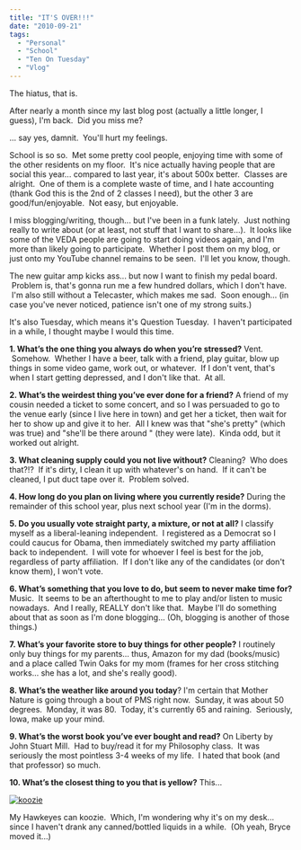 ```yaml
---
title: "IT'S OVER!!!"
date: "2010-09-21"
tags:
  - "Personal"
  - "School"
  - "Ten On Tuesday"
  - "Vlog"
---
```


The hiatus, that is.

After nearly a month since my last blog post (actually a little longer, I guess), I'm back.  Did you miss me?

... say yes, damnit.  You'll hurt my feelings.

School is so so.  Met some pretty cool people, enjoying time with some of the other residents on my floor.  It's nice actually having people that are social this year... compared to last year, it's about 500x better.  Classes are alright.  One of them is a complete waste of time, and I hate accounting (thank God this is the 2nd of 2 classes I need), but the other 3 are good/fun/enjoyable.  Not easy, but enjoyable.

I miss blogging/writing, though... but I've been in a funk lately.  Just nothing really to write about (or at least, not stuff that I want to share...).  It looks like some of the VEDA people are going to start doing videos again, and I'm more than likely going to participate.  Whether I post them on my blog, or just onto my YouTube channel remains to be seen.  I'll let you know, though.

The new guitar amp kicks ass... but now I want to finish my pedal board.  Problem is, that's gonna run me a few hundred dollars, which I don't have.  I'm also still without a Telecaster, which makes me sad.  Soon enough... (in case you've never noticed, patience isn't one of my strong suits.)

It's also Tuesday, which means it's Question Tuesday.  I haven't participated in a while, I thought maybe I would this time.

**1. What’s the one thing you always do when you’re stressed?** Vent.  Somehow.  Whether I have a beer, talk with a friend, play guitar, blow up things in some video game, work out, or whatever.  If I don't vent, that's when I start getting depressed, and I don't like that.  At all.

**2. What’s the weirdest thing you’ve ever done for a friend?** A friend of my cousin needed a ticket to some concert, and so I was persuaded to go to the venue early (since I live here in town) and get her a ticket, then wait for her to show up and give it to her.  All I knew was that "she's pretty" (which was true) and "she'll be there around <this time>" (they were late).  Kinda odd, but it worked out alright.

**3. What cleaning supply could you not live without?** Cleaning?  Who does that?!?  If it's dirty, I clean it up with whatever's on hand.  If it can't be cleaned, I put duct tape over it.  Problem solved.

**4. How long do you plan on living where you currently reside?** During the remainder of this school year, plus next school year (I'm in the dorms).

**5. Do you usually vote straight party, a mixture, or not at all?** I classify myself as a liberal-leaning independent.  I registered as a Democrat so I could caucus for Obama, then immediately switched my party affiliation back to independent.  I will vote for whoever I feel is best for the job, regardless of party affiliation.  If I don't like any of the candidates (or don't know them), I won't vote.

**6. What’s something that you love to do, but seem to never make time for?** Music.  It seems to be an afterthought to me to play and/or listen to music nowadays.  And I really, REALLY don't like that.  Maybe I'll do something about that as soon as I'm done blogging... (Oh, blogging is another of those things.)

**7. What’s your favorite store to buy things for other people?** I routinely only buy things for my parents... thus, Amazon for my dad (books/music) and a place called Twin Oaks for my mom (frames for her cross stitching works... she has a lot, and she's really good).

**8. What’s the weather like around you today**? I'm certain that Mother Nature is going through a bout of PMS right now.  Sunday, it was about 50 degrees.  Monday, it was 80.  Today, it's currently 65 and raining.  Seriously, Iowa, make up your mind.

**9. What’s the worst book you’ve ever bought and read?** On Liberty by John Stuart Mill.  Had to buy/read it for my Philosophy class.  It was seriously the most pointless 3-4 weeks of my life.  I hated that book (and that professor) so much.

**10. What’s the closest thing to you that is yellow?** This...

[![](http://niclake13.wordpress.com/wp-content/uploads/2010/09/koozie.jpg?w=300 "koozie")](http://niclake13.wordpress.com/wp-content/uploads/2010/09/koozie.jpg)

My Hawkeyes can koozie.  Which, I'm wondering why it's on my desk... since I haven't drank any canned/bottled liquids in a while.  (Oh yeah, Bryce moved it...)
